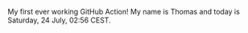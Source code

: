 My first ever working GitHub Action!
My name is Thomas and today is Saturday, 24 July, 02:56 CEST. 

